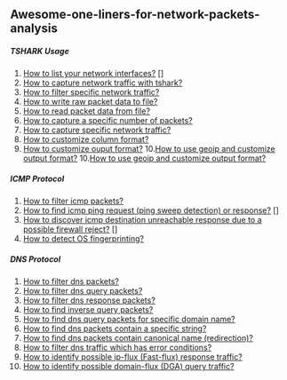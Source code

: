 ## Awesome-one-liners-for-network-packets-analysis

##### TSHARK Usage
1. [How to list your network interfaces?](tshark/how_to_list_your_network_interfaces.md) []
2. [How to capture network traffic with tshark?](tshark/how_to_capture_network_traffic_with_tshark.md)
3. [How to filter specific network traffic?](tshark/how_to_filter_specific_network_traffic.md)
4. [How to write raw packet data to file?](tshark/how_to_write_raw_packet_data_to_file.md)
5. [How to read packet data from file?](tshark/how_to_read_packet_data_from_file.md)
6. [How to capture a specific number of packets?](tshark/how_to_capture_a_specific_number_of_packets.md)
7. [How to capture specific network traffic?](tshark/how_to_capture_specific_network_traffic.md)
8. [How to customize column format?](tshark/how_to_customize_column_format.md)
9. [How to customize ouput format?](tshark/how_to_customize_ouput_format.md)
10.[How to use geoip and customize output format?](tshark/How_to_use_geoip_and_customize_output_format?)
10.[How to use geoip and customize output format?](tshark/How_to_use_geoip_and_customize_output_format.md)

##### ICMP Protocol
1. [How to filter icmp packets?](icmp/how_to_filter_icmp_packets.md)
2. [How to find icmp ping request (ping sweep detection) or response?](icmp/how_to_find_icmp_ping_request_or_response.md) []
3. [How to discover icmp destination unreachable response due to a possible firewall reject?](icmp/how_to_discover_icmp_destination_unreachable_response_due_to_a_possible_firewall_reject.md) []
4. [How to detect OS fingerprinting?](icmp/how_to_detect_OS_fingerprinting.md)

##### DNS Protocol
1. [How to filter dns packets?](dns/how_to_filter_dns_packets.md)
2. [How to filter dns query packets?](dns/how_to_filter_dns_query_packets.md)
3. [How to filter dns response packets?](dns/how_to_filter_dns_response_packets.md)
4. [How to find inverse query packets?](dns/how_to_find_inverse_query_packets.md)
5. [How to find dns query packets for specific domain name?](dns/how_to_find_dns_query_packets_for_specific_domain_name.md)
6. [How to find dns packets contain a specific string?](dns/how_to_find_dns_packets_contain_a_specific_string.md)
7. [How to find dns packets contain canonical name (redirection)?](dns/how_to_find_dns_packets_contain_canonical_name.md)
8. [How to filter dns traffic which has error conditions?](dns/how_to_filter_dns_traffic_which_has_error_conditions.md)
9. [How to identify possible ip-flux (Fast-flux) response traffic?](dns/how_to_identify_possible_ip_flux_dns_traffic.md)
10. [How to identify possible domain-flux (DGA) query traffic?](dns/how_to_identify_possible_domain_flux_dns_traffic.md)

